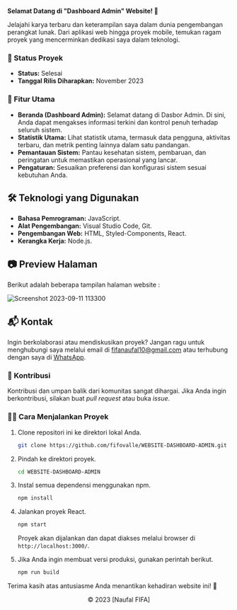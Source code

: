 **Selamat Datang di "Dashboard Admin" Website! 🚀**

Jelajahi karya terbaru dan keterampilan saya dalam dunia pengembangan perangkat lunak. Dari aplikasi web hingga proyek mobile, temukan ragam proyek yang mencerminkan dedikasi saya dalam teknologi.

### 🚧 Status Proyek

- **Status:** Selesai
- **Tanggal Rilis Diharapkan:** November 2023

### 🚀 Fitur Utama

- **Beranda (Dashboard Admin):** Selamat datang di Dasbor Admin. Di sini, Anda dapat mengakses informasi terkini dan kontrol penuh terhadap seluruh sistem.
- **Statistik Utama:** Lihat statistik utama, termasuk data pengguna, aktivitas terbaru, dan metrik penting lainnya dalam satu pandangan.
- **Pemantauan Sistem:** Pantau kesehatan sistem, pembaruan, dan peringatan untuk memastikan operasional yang lancar.
- **Pengaturan:** Sesuaikan preferensi dan konfigurasi sistem sesuai kebutuhan Anda.

## 🛠️ Teknologi yang Digunakan

- **Bahasa Pemrograman:** JavaScript.
- **Alat Pengembangan:** Visual Studio Code, Git.
- **Pengembangan Web:** HTML, Styled-Components, React.
- **Kerangka Kerja:** Node.js.

## 📷 Preview Halaman

Berikut adalah beberapa tampilan halaman website :

![Screenshot 2023-09-11 113300](https://github.com/fifovalle/WEBSITE-DASHBOARD-ADMIN/assets/90078068/0816ec40-c569-4af1-9014-9833117f4e69)

## 📬 Kontak

Ingin berkolaborasi atau mendiskusikan proyek? Jangan ragu untuk menghubungi saya melalui email di [fifanaufal10@gmail.com](mailto:fifanaufal10@gmail.com) atau terhubung dengan saya di [WhatsApp](https://wa.me/+6282318334287).

### 🙏 Kontribusi

Kontribusi dan umpan balik dari komunitas sangat dihargai. Jika Anda ingin berkontribusi, silakan buat _pull request_ atau buka _issue_.

### 👨‍💻 Cara Menjalankan Proyek

1. Clone repositori ini ke direktori lokal Anda.

   ```bash
   git clone https://github.com/fifovalle/WEBSITE-DASHBOARD-ADMIN.git
   ```

2. Pindah ke direktori proyek.

   ```bash
   cd WEBSITE-DASHBOARD-ADMIN
   ```

3. Instal semua dependensi menggunakan npm.

   ```bash
   npm install
   ```

4. Jalankan proyek React.

   ```bash
   npm start
   ```

   Proyek akan dijalankan dan dapat diakses melalui browser di `http://localhost:3000/`.

5. Jika Anda ingin membuat versi produksi, gunakan perintah berikut.

   ```bash
   npm run build
   ```

Terima kasih atas antusiasme Anda menantikan kehadiran website ini! 🙌

<div align="center">
  &copy; 2023 [Naufal FIFA]
</div>
